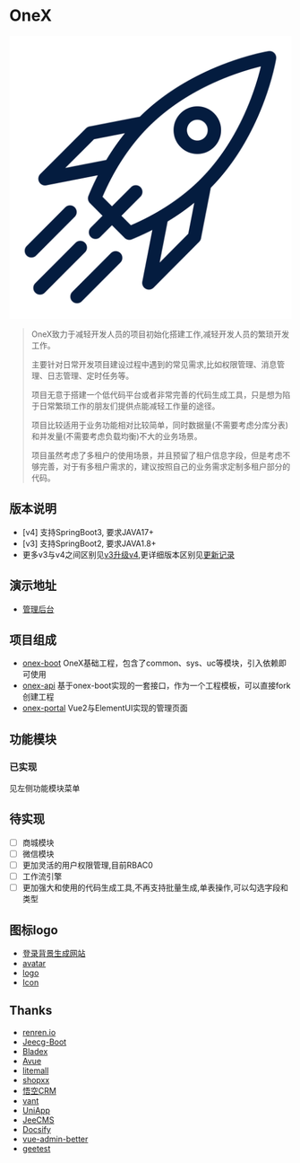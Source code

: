 # OneX
![img](./_media/icon.svg ':size=120x120')

> OneX致力于减轻开发人员的项目初始化搭建工作,减轻开发人员的繁琐开发工作。
> 
> 主要针对日常开发项目建设过程中遇到的常见需求,比如权限管理、消息管理、日志管理、定时任务等。
> 
> 项目无意于搭建一个低代码平台或者非常完善的代码生成工具，只是想为陷于日常繁琐工作的朋友们提供点能减轻工作量的途径。
> 
> 项目比较适用于业务功能相对比较简单，同时数据量(不需要考虑分库分表)和并发量(不需要考虑负载均衡)不大的业务场景。
> 
> 项目虽然考虑了多租户的使用场景，并且预留了租户信息字段，但是考虑不够完善，对于有多租户需求的，建议按照自己的业务需求定制多租户部分的代码。 

## 版本说明
* [v4] 支持SpringBoot3, 要求JAVA17+
* [v3] 支持SpringBoot2, 要求JAVA1.8+
* 更多v3与v4之间区别见[v3升级v4](boot/v3_to_v4.md),更详细版本区别见[更新记录]((boot/CHANGELOG.md))

## 演示地址
* [管理后台](https://portal-onex.nb6868.com/)

## 项目组成
* [onex-boot](https://github.com/zhangchaoxu/onex-boot/)  OneX基础工程，包含了common、sys、uc等模块，引入依赖即可使用
* [onex-api](https://github.com/zhangchaoxu/onex-api/)  基于onex-boot实现的一套接口，作为一个工程模板，可以直接fork创建工程
* [onex-portal](https://github.com/zhangchaoxu/onex-portal) Vue2与ElementUI实现的管理页面

## 功能模块
### 已实现
见左侧功能模块菜单

## 待实现
* [ ] 商城模块
* [ ] 微信模块
* [ ] 更加灵活的用户权限管理,目前RBAC0
* [ ] 工作流引擎
* [ ] 更加强大和使用的代码生成工具,不再支持批量生成,单表操作,可以勾选字段和类型

## 图标logo
* [登录背景生成网站](https://trianglify.io)
* [avatar](https://www.iconfinder.com/iconsets/business-avatar-1)
* [logo](https://www.iconfinder.com/icons/2120156/astronaut_astronomy_rocket_science_space_icon)
* [Icon](https://www.iconfont.cn/collections/detail?cid=9402)

## Thanks
* [renren.io](https://www.renren.io/)
* [Jeecg-Boot](http://www.jeecg.com/)
* [Bladex](https://bladex.vip/#/)
* [Avue](https://avuejs.com/)
* [litemall](https://github.com/linlinjava/litemall)
* [shopxx](https://www.shopxx.net/products/shopxx-b2b2c)
* [悟空CRM](https://gitee.com/wukongcrm/72crm-java)
* [vant](https://youzan.github.io/vant/)
* [UniApp](https://uniapp.dcloud.io/)
* [JeeCMS](http://www.jeecms.com/)
* [Docsify](https://docsify.js.org/)
* [vue-admin-better](https://github.com/chuzhixin/vue-admin-better)
* [geetest](https://docs.geetest.com/)


